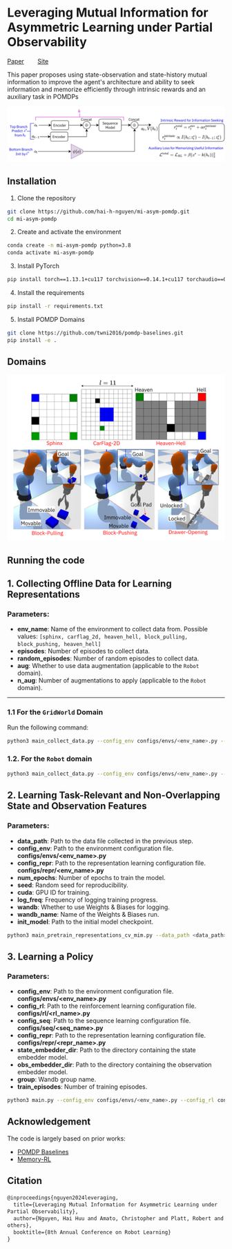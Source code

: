 # Leveraging Mutual Information for Asymmetric Learning under Partial Observability
[Paper](https://openreview.net/pdf?id=9jJP2J1oBP)&nbsp;&nbsp;&nbsp;&nbsp;&nbsp;&nbsp;&nbsp;&nbsp;[Site](https://sites.google.com/view/mi-asym-pomdp)  

This paper proposes using state-observation and state-history mutual information to improve the agent's architecture and ability to seek information and memorize efficiently through intrinsic rewards and an auxiliary task in POMDPs

![View Paper](images/method.png)

## Installation
1. Clone the repository
```bash
git clone https://github.com/hai-h-nguyen/mi-asym-pomdp.git
cd mi-asym-pomdp
```
2. Create and activate the environment
```bash
conda create -n mi-asym-pomdp python=3.8
conda activate mi-asym-pomdp
```
3. Install PyTorch
```bash
pip install torch==1.13.1+cu117 torchvision==0.14.1+cu117 torchaudio==0.13.1 --extra-index-url https://download.pytorch.org/whl/cu117
```

4. Install the requirements
```bash
pip install -r requirements.txt
```

5. Install POMDP Domains
```bash
git clone https://github.com/twni2016/pomdp-baselines.git
pip install -e .
```

## Domains

![View Paper](images/domains.png)

## Running the code
## 1. Collecting Offline Data for Learning Representations

### Parameters:
- **env_name**: Name of the environment to collect data from. Possible values: `[sphinx, carflag_2d, heaven_hell, block_pulling, block_pushing, heaven_hell]`
- **episodes**: Number of episodes to collect data.
- **random_episodes**: Number of random episodes to collect data.
- **aug**: Whether to use data augmentation (applicable to the `Robot` domain).
- **n_aug**: Number of augmentations to apply (applicable to the `Robot` domain).

---

### 1.1 For the `GridWorld` Domain
Run the following command:
```bash
python3 main_collect_data.py --config_env configs/envs/<env_name>.py --episodes <episodes> --random_episodes <random_episodes>
```

### 1.2. For the `Robot` domain
```bash
python3 main_collect_data.py --config_env configs/envs/<env_name>.py --episodes <episodes> --random_episodes <random_episodes> --aug --n_aug <n_aug>
```

## 2. Learning Task-Relevant and Non-Overlapping State and Observation Features
### Parameters:
- **data_path**: Path to the data file collected in the previous step.
- **config_env**: Path to the environment configuration file. **configs/envs/<env_name>.py**
- **config_repr**: Path to the representation learning configuration file. **configs/repr/<env_name>.py**
- **num_epochs**: Number of epochs to train the model.
- **seed**: Random seed for reproducibility.
- **cuda**: GPU ID for training.
- **log_freq**: Frequency of logging training progress.
- **wandb**: Whether to use Weights & Biases for logging.
- **wandb_name**: Name of the Weights & Biases run.
- **init_model**: Path to the initial model checkpoint.

```bash
python3 main_pretrain_representations_cv_mim.py --data_path <data_path> --config_env configs/envs/<env_name>.py --config_repr configs/repr/<env_name>.py --num_epochs <num_epochs> --seed <seed> --cuda <cuda> --log_freq <log_freq> --wandb --wandb_name <wandb_name> --init_model <init_model>
```
## 3. Learning a Policy
### Parameters:
- **config_env**: Path to the environment configuration file. **configs/envs/<env_name>.py**
- **config_rl**: Path to the reinforcement learning configuration file. **configs/rl/<rl_name>.py**
- **config_seq**: Path to the sequence learning configuration file. **configs/seq/<seq_name>.py**
- **config_repr**: Path to the representation learning configuration file. **configs/repr/<repr_name>.py**
- **state_embedder_dir**: Path to the directory containing the state embedder model.
- **obs_embedder_dir**: Path to the directory containing the observation embedder model.
- **group**: Wandb group name.
- **train_episodes**: Number of training episodes.

```bash
python3 main.py --config_env configs/envs/<env_name>.py --config_rl configs/rl/<rl_name>.py --config_seq configs/seq/<seq_name>.py --config_repr configs/repr/<repr_name>.py --state_embedder_dir <state_embedder_dir> --obs_embedder_dir <obs_embedder_dir> --group <group> --train_episodes <train_episodes>
```

## Acknowledgement

The code is largely based on prior works:
- [POMDP Baselines](https://github.com/twni2016/pomdp-baselines)
- [Memory-RL](https://github.com/twni2016/Memory-RL)

## Citation
```
@inproceedings{nguyen2024leveraging,
  title={Leveraging Mutual Information for Asymmetric Learning under Partial Observability},
  author={Nguyen, Hai Huu and Amato, Christopher and Platt, Robert and others},
  booktitle={8th Annual Conference on Robot Learning}
}
```
